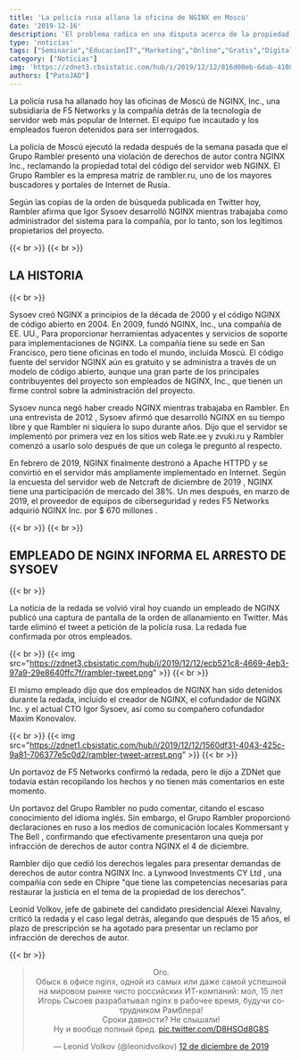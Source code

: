 ```yaml
---
title: 'La policía rusa allana la oficina de NGINX en Moscú'
date: '2019-12-16'
description: 'El problema radica en una disputa acerca de la propiedad del código fuente del popular servidor web'
type: 'noticias'
tags: ["Seminario","EducacionIT","Marketing","Online","Gratis","Digital"]
category: ["Noticias"]
img: 'https://zdnet3.cbsistatic.com/hub/i/2019/12/12/816d00eb-6dab-4108-9508-40a06c0d3712/nginx.png'
authors: ["PatoJAD"]
---
```


La policía rusa ha allanado hoy las oficinas de Moscú de NGINX, Inc., una subsidiaria de F5 Networks y la compañía detrás de la tecnología de servidor web más popular de Internet. El equipo fue incautado y los empleados fueron detenidos para ser interrogados.

La policía de Moscú ejecutó la redada después de la semana pasada que el Grupo Rambler presentó una violación de derechos de autor contra NGINX Inc., reclamando la propiedad total del código del servidor web NGINX. El Grupo Rambler es la empresa matriz de rambler.ru, uno de los mayores buscadores y portales de Internet de Rusia.

Según las copias de la orden de búsqueda publicada en Twitter hoy, Rambler afirma que Igor Sysoev desarrolló NGINX mientras trabajaba como administrador del sistema para la compañía, por lo tanto, son los legítimos propietarios del proyecto.

{{< br >}}
{{< br >}}

## LA HISTORIA

{{< br >}}

Sysoev creó NGINX a principios de la década de 2000 y el código NGINX de código abierto en 2004. En 2009, fundó NGINX, Inc., una compañía de EE. UU., Para proporcionar herramientas adyacentes y servicios de soporte para implementaciones de NGINX. La compañía tiene su sede en San Francisco, pero tiene oficinas en todo el mundo, incluida Moscú. El código fuente del servidor NGINX aún es gratuito y se administra a través de un modelo de código abierto, aunque una gran parte de los principales contribuyentes del proyecto son empleados de NGINX, Inc., que tienen un firme control sobre la administración del proyecto.

Sysoev nunca negó haber creado NGINX mientras trabajaba en Rambler. En una entrevista de 2012 , Sysoev afirmó que desarrolló NGINX en su tiempo libre y que Rambler ni siquiera lo supo durante años. Dijo que el servidor se implementó por primera vez en los sitios web Rate.ee y zvuki.ru y Rambler comenzó a usarlo solo después de que un colega le preguntó al respecto.

En febrero de 2019, NGINX finalmente destronó a Apache HTTPD y se convirtió en el servidor más ampliamente implementado en Internet. Según la encuesta del servidor web de Netcraft de diciembre de 2019 , NGINX tiene una participación de mercado del 38%. Un mes después, en marzo de 2019, el proveedor de equipos de ciberseguridad y redes F5 Networks adquirió NGINX Inc. por $ 670 millones .

{{< br >}}
{{< br >}}

## EMPLEADO DE NGINX INFORMA EL ARRESTO DE SYSOEV

{{< br >}}

La noticia de la redada se volvió viral hoy cuando un empleado de NGINX publicó una captura de pantalla de la orden de allanamiento en Twitter. Más tarde eliminó el tweet a petición de la policía rusa. La redada fue confirmada por otros empleados.

{{< br >}}
{{< img src="https://zdnet3.cbsistatic.com/hub/i/2019/12/12/ecb521c8-4669-4eb3-97a9-29e8640ffc7f/rambler-tweet.png" >}}
{{< br >}}

El mismo empleado dijo que dos empleados de NGINX han sido detenidos durante la redada, incluido el creador de NGINX, el cofundador de NGINX Inc. y el actual CTO Igor Sysoev, así como su compañero cofundador Maxim Konovalov.

{{< br >}}
{{< img src="https://zdnet1.cbsistatic.com/hub/i/2019/12/12/1560df31-4043-425c-9a81-706377e5c0d2/rambler-tweet-arrest.png" >}}
{{< br >}}

Un portavoz de F5 Networks confirmó la redada, pero le dijo a ZDNet que todavía están recopilando los hechos y no tienen más comentarios en este momento.

Un portavoz del Grupo Rambler no pudo comentar, citando el escaso conocimiento del idioma inglés. Sin embargo, el Grupo Rambler proporcionó declaraciones en ruso a los medios de comunicación locales Kommersant y The Bell , confirmando que efectivamente presentaron una queja por infracción de derechos de autor contra NGINX el 4 de diciembre.

Rambler dijo que cedió los derechos legales para presentar demandas de derechos de autor contra NGINX Inc. a Lynwood Investments CY Ltd , una compañía con sede en Chipre "que tiene las competencias necesarias para restaurar la justicia en el tema de la propiedad de los derechos".

Leonid Volkov, jefe de gabinete del candidato presidencial Alexei Navalny, criticó la redada y el caso legal detrás, alegando que después de 15 años, el plazo de prescripción se ha agotado para presentar un reclamo por infracción de derechos de autor.

{{< br >}}

<center>
<blockquote class="twitter-tweet" data-lang="es"><p lang="ru" dir="ltr">Ого.<br>Обыск в офисе nginx, одной из самых или даже самой успешной на мировом рынке чисто российских ИТ-компаний: мол, 15 лет Игорь Сысоев разрабатывал nginx в рабочее время, будучи сотрудником Рамблера!<br>Сроки давности? Не слышали!<br>Ну и вообще полный бред. <a href="https://t.co/D8HSOd8G8S">pic.twitter.com/D8HSOd8G8S</a></p>&mdash; Leonid Volkov (@leonidvolkov) <a href="https://twitter.com/leonidvolkov/status/1205094298095673344?ref_src=twsrc%5Etfw">12 de diciembre de 2019</a></blockquote>
<script async src="https://platform.twitter.com/widgets.js" charset="utf-8"></script>
</center>

